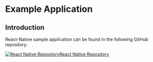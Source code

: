 # Example Application

## Introduction

React-Native sample application can be found in the following GitHub repository:

[![React Native Repository](@site/static/img/github_50.png)](https://github.com/facephi/sdk-mobile-react-native-samples/tree/master/2.0.0)<a href="https://github.com/facephi/sdk-mobile-react-native-samples/tree/master/2.0.0" rel="nofollow">React Native Repository</a>
